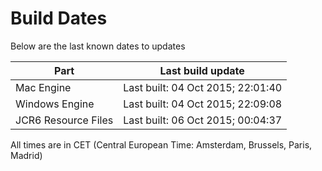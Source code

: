 # Build Dates

Below are the last known dates to updates

Part | Last build update
-----|-----
Mac Engine | Last built: 04 Oct 2015; 22:01:40
Windows Engine | Last built: 04 Oct 2015; 22:09:08
JCR6 Resource Files | Last built: 06 Oct 2015; 00:04:37
All times are in CET (Central European Time: Amsterdam, Brussels, Paris, Madrid)



